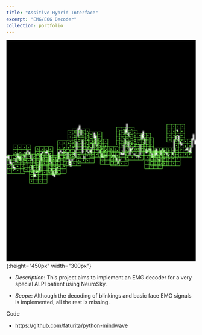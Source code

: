 ```yaml
---
title: "Assitive Hybrid Interface"
excerpt: "EMG/EOG Decoder"
collection: portfolio
---
```


![Descriptor](/images/SignalWithFullDescriptors3.png){:height="450px" width="300px"}

* *Description*: This project aims to implement an EMG decoder for a very special ALPI patient using NeuroSky.  

* *Scope*: Although the decoding of blinkings and basic face EMG signals is implemented, all the rest is missing.

Code 
* <https://github.com/faturita/python-mindwave>

